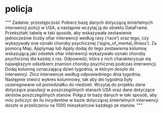 # policja
"""
Zadanie: przestępczość
Pobierz bazę danych dotyczącą śmiertelnych interwencji policji w USA, a następnie wczytaj ją do obiektu DataFrame.
Przekształć tabelę w taki sposób, aby wskazywała zestawienie jednocześnie liczby ofiar interwencji według rasy (‘race’) oraz tego, czy wykazywały one oznaki choroby psychicznej (‘signs_of_mental_illness’).
Za pomocą Map, Applymap lub Apply dodaj do tego zestawienia kolumnę wskazującą jaki odsetek ofiar interwencji wykazywało oznaki choroby psychicznej dla każdej z ras. Odpowiedz, która z nich charakteryzuje się największym odsetkiem znamion choroby psychicznej podczas interwencji.
Dodaj kolumnę oznaczającą dzień tygodnia, w którym doszło do interwencji. Zlicz interwencje według odpowiedniego dnia tygodnia. Następnie stwórz wykres kolumnowy, tak aby dni tygodnia były uszeregowane od poniedziałku do niedzieli.
Wczytaj do projektu dane dotyczące populacji w poszczególnych stanach USA oraz dane dotyczące skrótów poszczególnych stanów. Połącz te bazy danych w taki sposób, aby móc policzyć do ilu incydentów w bazie dotyczącej śmiertelnych interwencji doszło w przeliczeniu na 1000 mieszkańców każdego ze stanów.
"""